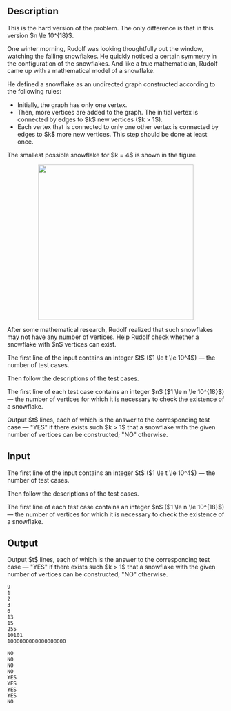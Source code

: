 ## Description

<div><p><span class="tex-font-style-bf">This is the hard version of the problem. The only difference is that in this version $n \le 10^{18}$.</span></p><p>One winter morning, Rudolf was looking thoughtfully out the window, watching the falling snowflakes. He quickly noticed a certain symmetry in the configuration of the snowflakes. And like a true mathematician, Rudolf came up with a mathematical model of a snowflake.</p><p>He defined a snowflake as an undirected graph constructed according to the following rules: </p><ul> <li> Initially, the graph has only one vertex. </li><li> Then, more vertices are added to the graph. The initial vertex is connected by edges to $k$ new vertices ($k &gt; 1$). </li><li> Each vertex that is connected to only one other vertex is connected by edges to $k$ more new vertices. This step should be done <span class="tex-font-style-bf">at least once</span>. </li></ul><p>The smallest possible snowflake for $k = 4$ is shown in the figure.</p><center>  <img class="tex-graphics" src="file://1saeic70.png" style="max-width: 100.0%;max-height: 100.0%;" width="360px"> </center><p>After some mathematical research, Rudolf realized that such snowflakes may not have any number of vertices. Help Rudolf check whether a snowflake with $n$ vertices can exist.</p></div><div class="input-specification"><p>The first line of the input contains an integer $t$ ($1 \le t \le 10^4$) — the number of test cases.</p><p>Then follow the descriptions of the test cases.</p><p>The first line of each test case contains an integer $n$ ($1 \le n \le 10^{18}$) — the number of vertices for which it is necessary to check the existence of a snowflake.</p></div><div class="output-specification"><p>Output $t$ lines, each of which is the answer to the corresponding test case — "YES" if there exists such $k &gt; 1$ that a snowflake with the given number of vertices can be constructed; "NO" otherwise.</p></div>

## Input

<p>The first line of the input contains an integer $t$ ($1 \le t \le 10^4$) — the number of test cases.</p><p>Then follow the descriptions of the test cases.</p><p>The first line of each test case contains an integer $n$ ($1 \le n \le 10^{18}$) — the number of vertices for which it is necessary to check the existence of a snowflake.</p>

## Output

<p>Output $t$ lines, each of which is the answer to the corresponding test case — "YES" if there exists such $k &gt; 1$ that a snowflake with the given number of vertices can be constructed; "NO" otherwise.</p>





```input1|2,4,6,8,10
9
1
2
3
6
13
15
255
10101
1000000000000000000
```




```output1
NO
NO
NO
NO
YES
YES
YES
YES
NO
```


